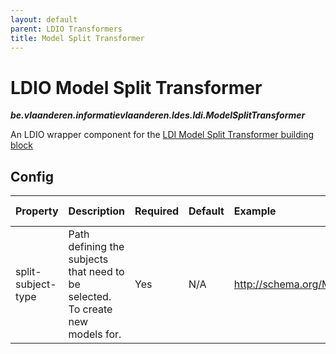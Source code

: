 ```yaml
---
layout: default
parent: LDIO Transformers
title: Model Split Transformer
---
```


# LDIO Model Split Transformer
***be.vlaanderen.informatievlaanderen.ldes.ldi.ModelSplitTransformer***

An LDIO wrapper component for the [LDI Model Split Transformer building block](../../core/ldi-adapters/model-split-adapter.md)

## Config


| Property            | Description                                                                    | Required | Default | Example                                                    | Supported values |
|:--------------------|:-------------------------------------------------------------------------------|:---------|:--------|:-----------------------------------------------------------|:-----------------|
| split-subject-type  | Path defining the subjects that need to be selected. To create new models for. | Yes      | N/A     | http://schema.org/Movie                                    | String           |

